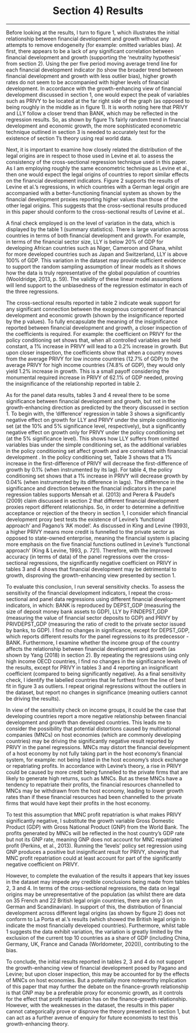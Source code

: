 <h1 align="center"> Section 4) Results </h1> 
<hr />  

Before looking at the results, I turn to figure 1, which illustrates the initial relationship between financial development and growth without any attempts to remove endogeneity (for example: omitted variables bias). At first, there appears to be a lack of any significant correlation between financial development and growth (supporting the ‘neutrality hypothesis’ from section 2). Using the per five period moving average trend line for each financial development indicator (to show the broader trend between financial development and growth with less outlier bias), higher growth rates do not seem to be accompanied with higher levels of financial development. In accordance with the growth-enhancing view of financial development discussed in section 1, one would expect the peak of variables such as PRIVY to be located at the far right side of the graph (as opposed to being roughly in the middle as in figure 1). It is worth noting here that PRIVY and LLY follow a closer trend than BANK, which may be reflected in the regression results. So, as shown by figure 1’s fairly random trend in financial development and economic growth, the more sophisticated econometric technique outlined in section 3 is needed to accurately test for the existence of section 1’s theory using real world data.  

Next, it is important to examine how closely related the distribution of the legal origins are in respect to those used in Levine et al. to assess the consistency of the cross-sectional regression technique used in this paper. As I am employing roughly the same econometric technique as Levine et al., then one would expect the legal origins of countries to report similar effects on the financial development indicators. Figure 2 supports the results of Levine et al.’s regressions, in which countries with a German legal origin are accompanied with a better-functioning financial system as shown by the financial development proxies reporting higher values than those of the other legal origins. This suggests that the cross-sectional results produced in this paper should conform to the cross-sectional results of Levine et al..

A final check employed is on the level of variation in the data, which is displayed by the table 1 (summary statistics). There is large variation across countries in terms of both financial development and growth. For example, in terms of the financial sector size, LLY is below 20% of GDP for developing African countries such as Niger, Cameroon and Ghana, whilst for more developed countries such as Japan and Switzerland, LLY is above 100% of GDP.  This variation in the dataset may provide sufficient evidence to support the random sampling assumption of linear models as it shows how the data is truly representative of the global population of countries (Wooldridge, 2013, p. 59). The validity of these linear model assumptions will lend support to the unbiasedness of the regression estimator in each of the three regressions.  
 
The cross-sectional results reported in table 2 indicate weak support for any significant connection between the exogenous component of financial development and economic growth (shown by the insignificance reported by the p values). To fully encapsulate the meaning of the insignificance reported between financial development and growth, a closer inspection of the coefficients is required. For example: the coefficient on PRIVY for the policy conditioning set shows that, when all controlled variables are held constant, a 1% increase in PRIVY will lead to a 0.2% increase in growth. But upon closer inspection, the coefficients show that when a country moves from the average PRIVY for low income countries (12.7% of GDP) to the average PRIVY for high income countries (74.8% of GDP), they would only yield 1.2% increase in growth. This is a small payoff considering the monumental required increase in PRIVY of 62.1% of GDP needed, proving the insignificance of the relationship reported in table 2.  

As for the panel data results, tables 3 and 4 reveal there to be some significance between financial development and growth, but not in the growth-enhancing direction as predicted by the theory discussed in section 1. To begin with, the ‘difference’ regression in table 3 shows a significantly negative effect on growth for LLY and PRIVY under the simple conditioning set (at the 10% and 5% significance level, respectively), but a significantly negative effect on growth only for PRIVY under the policy conditioning set (at the 5% significance level). This shows how LLY suffers from omitted variables bias under the simple conditioning set, as the additional variables in the policy conditioning set affect growth and are correlated with financial development . In the policy conditioning set, Table 3 shows that a 1% increase in the first-difference of PRIVY will decrease the first-difference of growth by 0.1% (when instrumented by its lag). For table 4, the policy conditioning set shows that a 1% increase in PRIVY will decrease growth by 0.04% (when instrumented by its difference in lags). The difference in the significance and direction between the financial indicators in the panel regression tables supports Mensah et al. (2013) and Perera & Paudel’s (2009) claim discussed in section 2 that different financial development proxies report different relationships. So, in order to determine a definitive acceptance or rejection of the theory in section 1, I consider which financial development proxy best tests the existence of Levine’s ‘functional approach’ and Pagano’s ‘AK model’. As discussed in King and Levine (1993), a higher PRIVY means more credit is funnelled to the private sector as opposed to state-owned enterprise, meaning the financial system is placing more emphasis on the five financial functions outlined in Levine’s ‘functional approach’  (King & Levine, 1993, p. 721). Therefore, with the improved accuracy (in terms of data) of the panel regressions over the cross-sectional regressions, the significantly negative coefficient on PRIVY in tables 3 and 4 shows that financial development may be detrimental to growth, disproving the growth-enhancing view presented by section 1.  

To evaluate this conclusion, I run several sensitivity checks. To assess the sensitivity of the financial development indicators, I repeat the cross-sectional and panel data regressions using different financial development indicators, in which: BANK is reproduced by DEPST_GDP (measuring the size of deposit money bank assets to GDP), LLY by FINDEPST_GDP (measuring the value of financial sector deposits to GDP) and PRIVY by PRIVDEPST_GDP (measuring the ratio of credit to the private sector issued by banks, to GDP).  I find no changes in significance, except for DEPST_GDP, which reports different results for the panel regressions to its predecessor -  BANK. Furthermore, I examine whether the income group of the country affects the relationship between financial development and growth (as shown by Yang (2018) in section 2). By repeating the regressions using only high income OECD countries, I find no changes in the significance levels of the results, except for PRIVY in tables 3 and 4 reporting an insignificant coefficient (compared to being significantly negative). As a final sensitivity check, I identify the labelled countries that lie furthest from the line of best fit in figure 3 as outliers. I repeat original regressions without the outliers in the dataset, but report no changes in significance (meaning outliers cannot be driving the results).  

In view of the sensitivity check on income groups, it could be the case that developing countries report a more negative relationship between financial development and growth than developed countries. This leads me to consider the possibility that potential distortions caused by multinational companies (MNCs) on host economies (which are commonly developing countries) may be driving the significantly negative result reported by PRIVY in the panel regressions. MNCs may distort the financial development of a host economy by not fully taking part in the host economy’s financial system, for example: not being listed in the host economy’s stock exchange or repatriating profits. In accordance with Levine’s theory, a rise in PRIVY could be caused by more credit being funnelled to the private firms that are likely to generate high returns, such as MNCs. But as these MNCs have a tendency to repatriate their profits, the financial resources channelled to MNCs may be withdrawn from the host economy, leading to lower growth rates than if these financial resources had been channelled to the private firms that would have kept their profits in the host economy.  

To test this assumption that MNC profit repatriation is what makes PRIVY significantly negative, I substitute the growth variable Gross Domestic Product (GDP) with Gross National Product (GNP)  from the World Bank. The profits generated by MNCs will be reflected in the host country’s GDP rate but not its GNP rate, meaning GNP does not account for MNC repatriated profit (Perkins, et al., 2013). Running the ‘levels’ policy set regression using GNP produces a positive but insignificant result for PRIVY, showing that MNC profit repatriation could at least account for part of the significantly negative coefficient on PRIVY.  

However, to complete the evaluation of the results it appears that key issues in the dataset may impede any credible conclusions being made from tables 2, 3 and 4. In terms of the cross-sectional regressions, the data on legal origins may be unrepresentative of the population (as whilst there are data on 35 French and 22 British legal origin countries, there are only 3 on German and Scandinavian). In support of this, the distribution of financial development across different legal origins (as shown by figure 2) does not conform to La Porta et al.’s results (which showed the British legal origin to indicate the most financially developed countries). Furthermore, whilst table 1 suggests the data exhibit variation, the variation is greatly limited by the exclusion of the current top 10 countries as a share of GDP (including China, Germany, UK, France and Canada (Worldometer, 2020)), contributing to the bias.  

To conclude, the initial results reported in tables 2, 3 and 4 do not support the growth-enhancing view of financial development posed by Pagano and Levine; but upon closer inspection, this may be accounted for by the effects of MNCs on host economies. But a potentially more noteworthy implication of this paper that may further the debate on the finance-growth relationship is that GNP may be a preferable proxy for economic growth, as it controls for the effect that profit repatriation has on the finance-growth relationship. However, with the weaknesses in the dataset, the results in this paper cannot categorically prove or disprove the theory presented in section 1, but can act as a further avenue of enquiry for future economists to test this growth-enhancing theory.  
